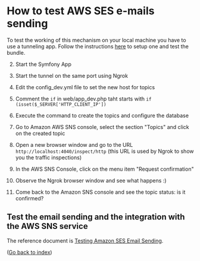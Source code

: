 How to test AWS SES e-mails sending
===================================

To test the working of this mechanism on your local machine you have to use a tunneling app.
Follow the instructions [here](https://blogs.aws.amazon.com/php/post/Tx2CO24DVG9CAK0/Testing-Webhooks-Locally-for-Amazon-SNS) to setup one and test the bundle.

2. Start the Symfony App

3. Start the tunnel on the same port using Ngrok

4. Edit the config_dev.yml file to set the new host for topics

5. Comment the `if` in web/app_dev.php taht starts with `if (isset($_SERVER['HTTP_CLIENT_IP'])`

6. Execute the command to create the topics and configure the database

7. Go to Amazon AWS SNS console, select the section "Topics" and click on the created topic

8. Open a new browser window and go to the URL `http://localhost:4040/inspect/http` (this URL is used by Ngrok to show you the traffic inspections)

8. In the AWS SNS Console, click on the menu item "Request confirmation"

9. Observe the Ngrok browser window and see what happens :)

10. Come back to the Amazon SNS console and see the topic status: is it confirmed?

Test the email sending and the integration with the AWS SNS service
-------------------------------------------------------------------

The reference document is [Testing Amazon SES Email Sending](http://docs.aws.amazon.com/ses/latest/DeveloperGuide/mailbox-simulator.html).


([Go back to index](Index.md))
